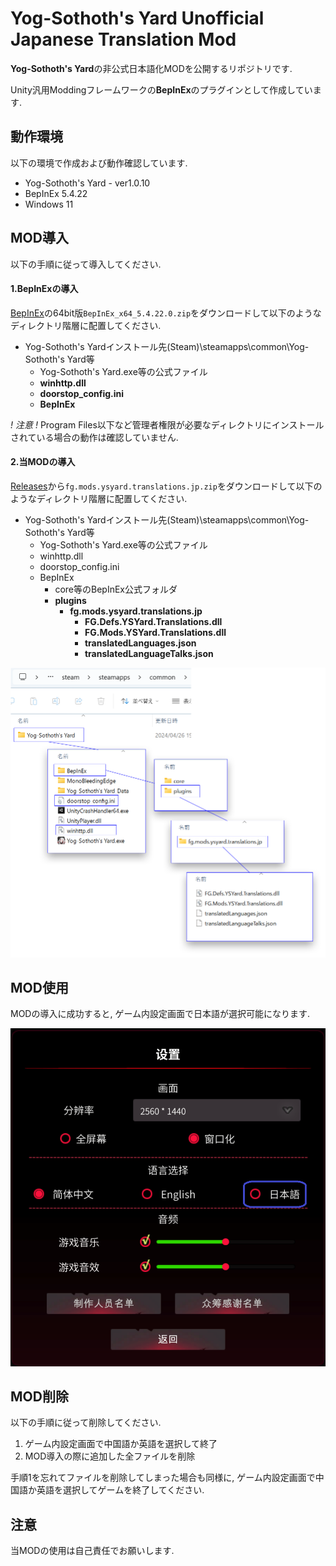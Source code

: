 # Yog-Sothoth's Yard Unofficial Japanese Translation Mod

**Yog-Sothoth's Yard**の非公式日本語化MODを公開するリポジトリです.

Unity汎用Moddingフレームワークの**BepInEx**のプラグインとして作成しています.

## 動作環境

以下の環境で作成および動作確認しています.

* Yog-Sothoth's Yard - ver1.0.10
* BepInEx 5.4.22
* Windows 11

## MOD導入

以下の手順に従って導入してください.

#### 1.BepInExの導入

[BepInEx](https://github.com/BepInEx/BepInEx/releases)の64bit版`BepInEx_x64_5.4.22.0.zip`をダウンロードして以下のようなディレクトリ階層に配置してください.

* Yog-Sothoth's Yardインストール先(Steam)\steamapps\common\Yog-Sothoth's Yard等
  * Yog-Sothoth's Yard.exe等の公式ファイル
  * **winhttp.dll**
  * **doorstop_config.ini**
  * **BepInEx**

*! 注意 !*
Program Files以下など管理者権限が必要なディレクトリにインストールされている場合の動作は確認していません.

#### 2.当MODの導入

[Releases](https://github.com/fronsglaciei/YSYMod.Translations/releases)から`fg.mods.ysyard.translations.jp.zip`をダウンロードして以下のようなディレクトリ階層に配置してください.

* Yog-Sothoth's Yardインストール先(Steam)\steamapps\common\Yog-Sothoth's Yard等
  * Yog-Sothoth's Yard.exe等の公式ファイル
  * winhttp.dll
  * doorstop_config.ini
  * BepInEx
	* core等のBepInEx公式フォルダ
	* **plugins**
	  * **fg.mods.ysyard.translations.jp**
		* **FG.Defs.YSYard.Translations.dll**
		* **FG.Mods.YSYard.Translations.dll**
		* **translatedLanguages.json**
		* **translatedLanguageTalks.json**

![ファイルの配置](assets/00_directory.png "ファイルの配置")

## MOD使用

MODの導入に成功すると, ゲーム内設定画面で日本語が選択可能になります.

![設定画面](assets/01_settings.png "設定画面")

## MOD削除

以下の手順に従って削除してください.

1. ゲーム内設定画面で中国語か英語を選択して終了
2. MOD導入の際に追加した全ファイルを削除

手順1を忘れてファイルを削除してしまった場合も同様に, ゲーム内設定画面で中国語か英語を選択してゲームを終了してください.

## 注意

当MODの使用は自己責任でお願いします.
